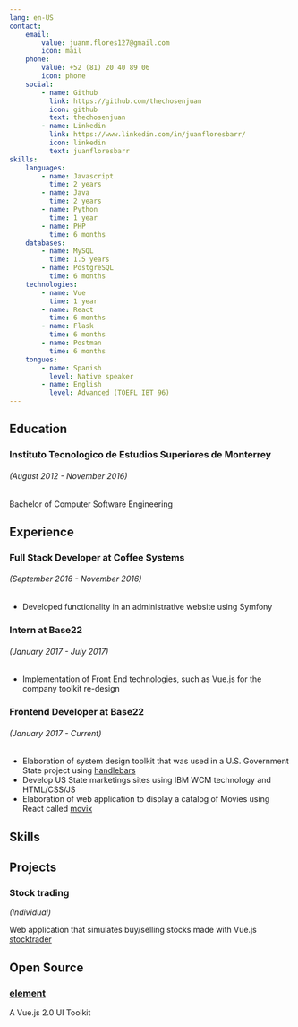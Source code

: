 ```yaml
---
lang: en-US
contact:
    email:
        value: juanm.flores127@gmail.com
        icon: mail
    phone:
        value: +52 (81) 20 40 89 06
        icon: phone
    social:
        - name: Github
          link: https://github.com/thechosenjuan
          icon: github
          text: thechosenjuan
        - name: Linkedin
          link: https://www.linkedin.com/in/juanfloresbarr/
          icon: linkedin
          text: juanfloresbarr
skills:
    languages:
        - name: Javascript
          time: 2 years
        - name: Java
          time: 2 years
        - name: Python
          time: 1 year
        - name: PHP
          time: 6 months
    databases:
        - name: MySQL
          time: 1.5 years
        - name: PostgreSQL
          time: 6 months
    technologies:
        - name: Vue
          time: 1 year
        - name: React
          time: 6 months
        - name: Flask
          time: 6 months
        - name: Postman
          time: 6 months
    tongues:
        - name: Spanish
          level: Native speaker
        - name: English
          level: Advanced (TOEFL IBT 96)
---
```


<main-header>
  <contact/>
</main-header>

## Education

### Instituto Tecnologico de Estudios Superiores de Monterrey

###### (August 2012 - November 2016)

Bachelor of Computer Software Engineering

## Experience

### Full Stack Developer at Coffee Systems

###### (September 2016 - November 2016)

-   Developed functionality in an administrative website using Symfony

### Intern at Base22

###### (January 2017 - July 2017)

-   Implementation of Front End technologies, such as Vue.js for the company toolkit re-design

### Frontend Developer at Base22

###### (January 2017 - Current)

-   Elaboration of system design toolkit that was used in a U.S. Government State project using [handlebars](http://handlebarsjs.com/)
-   Develop US State marketings sites using IBM WCM technology and HTML/CSS/JS
-   Elaboration of web application to display a catalog of Movies using React called
    [movix](https://movix.lab.base22.com/)

## Skills

<skills/>

## Projects

### Stock trading

_(Individual)_

Web application that simulates buy/selling stocks made with Vue.js
[stocktrader](http://stock-trader-vue-deploy.s3-website.us-east-2.amazonaws.com/)

## Open Source

### [element](https://github.com/thechosenjuan/element)

A Vue.js 2.0 UI Toolkit
